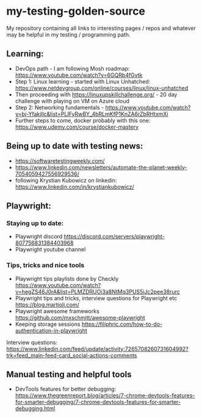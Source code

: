 # my-testing-golden-source
My repository containing all links to interesting pages / repos and whatever may be helpful in my testing / programming path.


## Learning:
- DevOps path - I am following Mosh roadmap: https://www.youtube.com/watch?v=6GQRb4fGvtk
- Step 1: Linux learning - started with Linux Unhatched: https://www.netdevgroup.com/online/courses/linux/linux-unhatched
- Then proceeding with https://linuxupskillchallenge.org/ - 20 day challenge with playing on VM on Azure cloud
- Step 2: Networking fundamentals - https://www.youtube.com/watch?v=bj-Yfakjllc&list=PLIFyRwBY_4bRLmKfP1KnZA6rZbRHtxmXi
- Further steps to come, docker probably with this one: https://www.udemy.com/course/docker-mastery

## Being up to date with testing news:
- https://softwaretestingweekly.com/
- https://www.linkedin.com/newsletters/automate-the-planet-weekly-7054059427556929536/
- following Krystian Kubowicz on linkedin: https://www.linkedin.com/in/krystiankubowicz/

## Playwright:
### Staying up to date:
- Playwright discord https://discord.com/servers/playwright-807756831384403968
- Playwright youtube channel

### Tips, tricks and nice tools
- Playwright tips playlists done by Checkly https://www.youtube.com/watch?v=hegZS46J0rA&list=PLMZDRUOi3a8NtMq3PUS5iJc2pee38rurc
- Playwright tips and tricks, interview questions for Playwright etc https://blog.martioli.com/
- Playwright awesome frameworks https://github.com/mxschmitt/awesome-playwright
- Keeping storage sessions https://filiphric.com/how-to-do-authentication-in-playwright

Interview questions: https://www.linkedin.com/feed/update/activity:7265708260731604992?trk=feed_main-feed-card_social-actions-comments

## Manual testing and helpful tools
- DevTools features for better debugging: https://www.thegreenreport.blog/articles/7-chrome-devtools-features-for-smarter-debugging/7-chrome-devtools-features-for-smarter-debugging.html

